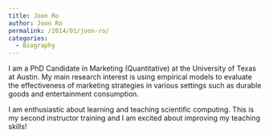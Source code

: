 ```yaml
---
title: Joon Ro
author: Joon Ro
permalink: /2014/01/joon-ro/
categories:
  - Biography
---
```

I am a PhD Candidate in Marketing (Quantitative) at the University of Texas at Austin. My main research interest is using empirical models to evaluate the effectiveness of marketing strategies in various settings such as durable goods and entertainment consumption.

I am enthusiastic about learning and teaching scientific computing. This is my second instructor training and I am excited about improving my teaching skills!

&nbsp;
